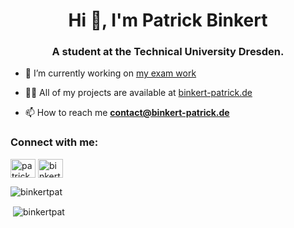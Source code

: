 <h1 align="center">Hi 👋, I'm Patrick Binkert</h1>
<h3 align="center">A student at the Technical University Dresden.</h3>

- 🔭 I’m currently working on [my exam work](https://github.com/StEx2022-23/sql2regex)

- 👨‍💻 All of my projects are available at [binkert-patrick.de](https://binkert-patrick.de)

- 📫 How to reach me **contact@binkert-patrick.de**

<h3 align="left">Connect with me:</h3>
<p align="left">
<a href="https://twitter.com/patrickbinkert" target="blank"><img align="center" src="https://raw.githubusercontent.com/rahuldkjain/github-profile-readme-generator/master/src/images/icons/Social/twitter.svg" alt="patrickbinkert" height="30" width="40" /></a>
<a href="https://instagram.com/binkertpat" target="blank"><img align="center" src="https://raw.githubusercontent.com/rahuldkjain/github-profile-readme-generator/master/src/images/icons/Social/instagram.svg" alt="binkertpat" height="30" width="40" /></a>
</p>

<p><img align="left" src="https://github-readme-stats.vercel.app/api/top-langs?username=binkertpat&show_icons=true&locale=en&layout=compact" alt="binkertpat" /></p>
<br>
<p>&nbsp;<img align="center" src="https://github-readme-stats.vercel.app/api?username=binkertpat&show_icons=true&locale=en" alt="binkertpat" /></p>
